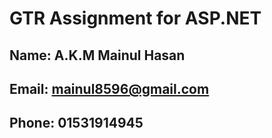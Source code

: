 # GTR Assignment for ASP.NET

## Name: A.K.M Mainul Hasan

## Email: mainul8596@gmail.com

## Phone: 01531914945
